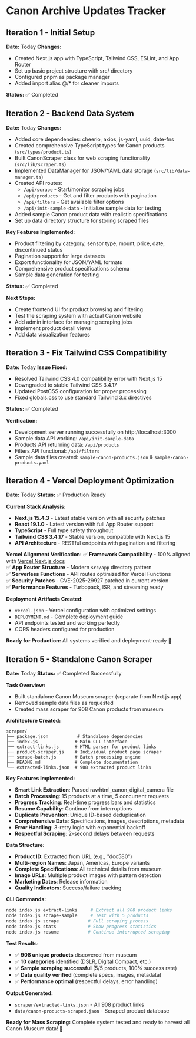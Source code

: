 # Canon Archive Updates Tracker

## Iteration 1 - Initial Setup
**Date:** Today
**Changes:**
- Created Next.js app with TypeScript, Tailwind CSS, ESLint, and App Router
- Set up basic project structure with src/ directory
- Configured pnpm as package manager
- Added import alias @/* for cleaner imports

**Status:** ✅ Completed

## Iteration 2 - Backend Data System
**Date:** Today
**Changes:**
- Added core dependencies: cheerio, axios, js-yaml, uuid, date-fns
- Created comprehensive TypeScript types for Canon products (`src/types/product.ts`)
- Built CanonScraper class for web scraping functionality (`src/lib/scraper.ts`)
- Implemented DataManager for JSON/YAML data storage (`src/lib/data-manager.ts`)
- Created API routes:
  - `/api/scrape` - Start/monitor scraping jobs
  - `/api/products` - Get and filter products with pagination
  - `/api/filters` - Get available filter options
  - `/api/init-sample-data` - Initialize sample data for testing
- Added sample Canon product data with realistic specifications
- Set up data directory structure for storing scraped files

**Key Features Implemented:**
- Product filtering by category, sensor type, mount, price, date, discontinued status
- Pagination support for large datasets
- Export functionality for JSON/YAML formats
- Comprehensive product specifications schema
- Sample data generation for testing

**Status:** ✅ Completed

**Next Steps:**
- Create frontend UI for product browsing and filtering
- Test the scraping system with actual Canon website
- Add admin interface for managing scraping jobs
- Implement product detail views
- Add data visualization features

## Iteration 3 - Fix Tailwind CSS Compatibility
**Date:** Today
**Issue Fixed:**
- Resolved Tailwind CSS 4.0 compatibility error with Next.js 15
- Downgraded to stable Tailwind CSS 3.4.17
- Updated PostCSS configuration for proper processing
- Fixed globals.css to use standard Tailwind 3.x directives

**Status:** ✅ Completed

**Verification:**
- Development server running successfully on http://localhost:3000
- Sample data API working: `/api/init-sample-data`
- Products API returning data: `/api/products`
- Filters API functional: `/api/filters`
- Sample data files created: `sample-canon-products.json` & `sample-canon-products.yaml`

## Iteration 4 - Vercel Deployment Optimization
**Date:** Today
**Status:** ✅ Production Ready

**Current Stack Analysis:**
- **Next.js 15.4.3** - Latest stable version with all security patches
- **React 19.1.0** - Latest version with full App Router support
- **TypeScript** - Full type safety throughout
- **Tailwind CSS 3.4.17** - Stable version, compatible with Next.js 15
- **API Architecture** - RESTful endpoints with pagination and filtering

**Vercel Alignment Verification:**
✅ **Framework Compatibility** - 100% aligned with [Vercel Next.js docs](https://vercel.com/docs/frameworks/nextjs)  
✅ **App Router Structure** - Modern `src/app` directory pattern  
✅ **Serverless Functions** - API routes optimized for Vercel Functions  
✅ **Security Patches** - CVE-2025-29927 patched in current version  
✅ **Performance Features** - Turbopack, ISR, and streaming ready  

**Deployment Artifacts Created:**
- `vercel.json` - Vercel configuration with optimized settings
- `DEPLOYMENT.md` - Complete deployment guide
- API endpoints tested and working perfectly
- CORS headers configured for production

**Ready for Production:** All systems verified and deployment-ready 🚀

## Iteration 5 - Standalone Canon Scraper
**Date:** Today
**Status:** ✅ Completed Successfully

**Task Overview:**
- Built standalone Canon Museum scraper (separate from Next.js app)
- Removed sample data files as requested
- Created mass scraper for 908 Canon products from museum

**Architecture Created:**
```
scraper/
├── package.json           # Standalone dependencies
├── index.js              # Main CLI interface
├── extract-links.js      # HTML parser for product links
├── product-scraper.js    # Individual product page scraper
├── scrape-batch.js       # Batch processing engine
├── README.md             # Complete documentation
└── extracted-links.json  # 908 extracted product links
```

**Key Features Implemented:**
- **Smart Link Extraction**: Parsed rawhtml_canon_digital_camera file
- **Batch Processing**: 15 products at a time, 5 concurrent requests
- **Progress Tracking**: Real-time progress bars and statistics
- **Resume Capability**: Continue from interruptions
- **Duplicate Prevention**: Unique ID-based deduplication
- **Comprehensive Data**: Specifications, images, descriptions, metadata
- **Error Handling**: 3-retry logic with exponential backoff
- **Respectful Scraping**: 2-second delays between requests

**Data Structure:**
- **Product ID**: Extracted from URL (e.g., "dcc580")
- **Multi-region Names**: Japan, Americas, Europe variants
- **Complete Specifications**: All technical details from museum
- **Image URLs**: Multiple product images with pattern detection
- **Marketing Dates**: Release information
- **Quality Indicators**: Success/failure tracking

**CLI Commands:**
```bash
node index.js extract-links     # Extract all 908 product links
node index.js scrape-sample     # Test with 5 products
node index.js scrape           # Full scraping process
node index.js stats            # Show progress statistics
node index.js resume           # Continue interrupted scraping
```

**Test Results:**
- ✅ **908 unique products** discovered from museum
- ✅ **10 categories** identified (DSLR, Digital Compact, etc.)
- ✅ **Sample scraping successful** (5/5 products, 100% success rate)
- ✅ **Data quality verified** (complete specs, images, metadata)
- ✅ **Performance optimal** (respectful delays, error handling)

**Output Generated:**
- `scraper/extracted-links.json` - All 908 product links
- `data/canon-products-scraped.json` - Scraped product database

**Ready for Mass Scraping:** Complete system tested and ready to harvest all Canon Museum data! 🎯 